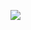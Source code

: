 [![](https://mermaid.ink/img/pako:eNq9k01r3DAQhv-KmLPjz6431iGH0hAoNCm4pyIIijW21diSK8lJtsv-946dbKBQaMNCLkJ6ZzTvI2m0h8YqBA4ef85oGvykZefkKMxHZx89urOLixrdAzrOvt7U31gfwuR5kvgwK40-bnzc4-C1uddxqxN8kuM0oJymxODjrbEBhbmmkQ3YBmZbdqy2itqzxqEMqIR5DpyR4Ys1Z3WQYaYUQmRFmv8N6uryTUxk6v9plafp6Vaj1IbC7-n24z_N1qt3uuvXB3nNu8Lg2ef65pq1zo7Mr5VOR1MySEKz5iS4RfZMOoqhUeiWjhEGIhjR0eEVtfBeGMYEhB5HFMBpqqS7FyDMgfLkHGy9Mw3w4GaMYJ4I7Njuf4qXSgfrgLdy8CQOVpIh8D2E3bT8lU77QBUba1rdLfrsBpKPV7KE406Hfr6LGzsmXqteutA_VGVS5uW5zAsst4XcFIVq7rLqvM0_ZK3aplku4XCIYJLmu7WvULRcTJ6A52URV2VaFdtNBDvgVbwpsnxDW36t-VkEuLJ_ef7UL4SH37yGWzE?type=png)](https://mermaid.live/edit#pako:eNq9k01r3DAQhv-KmLPjz6431iGH0hAoNCm4pyIIijW21diSK8lJtsv-946dbKBQaMNCLkJ6ZzTvI2m0h8YqBA4ef85oGvykZefkKMxHZx89urOLixrdAzrOvt7U31gfwuR5kvgwK40-bnzc4-C1uddxqxN8kuM0oJymxODjrbEBhbmmkQ3YBmZbdqy2itqzxqEMqIR5DpyR4Ys1Z3WQYaYUQmRFmv8N6uryTUxk6v9plafp6Vaj1IbC7-n24z_N1qt3uuvXB3nNu8Lg2ef65pq1zo7Mr5VOR1MySEKz5iS4RfZMOoqhUeiWjhEGIhjR0eEVtfBeGMYEhB5HFMBpqqS7FyDMgfLkHGy9Mw3w4GaMYJ4I7Njuf4qXSgfrgLdy8CQOVpIh8D2E3bT8lU77QBUba1rdLfrsBpKPV7KE406Hfr6LGzsmXqteutA_VGVS5uW5zAsst4XcFIVq7rLqvM0_ZK3aplku4XCIYJLmu7WvULRcTJ6A52URV2VaFdtNBDvgVbwpsnxDW36t-VkEuLJ_ef7UL4SH37yGWzE)
